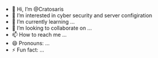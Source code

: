 - 👋 Hi, I’m @Cratosaris
- 👀 I’m interested in cyber security and server configiration
- 🌱 I’m currently learning ...
- 💞️ I’m looking to collaborate on ...
- 📫 How to reach me ...
- 😄 Pronouns: ...
- ⚡ Fun fact: ...

<!---
Cratosaris/Cratosaris is a ✨ special ✨ repository because its `README.md` (this file) appears on your GitHub profile.
You can click the Preview link to take a look at your changes.
--->
